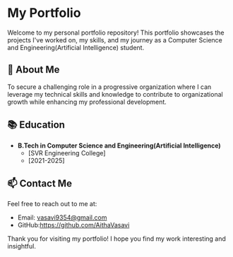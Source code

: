 
# My Portfolio

Welcome to my personal portfolio repository! This portfolio showcases the projects I've worked on, my skills, and my journey as a Computer Science and Engineering(Artificial Intelligence) student.

## 🚀 About Me

To secure a challenging role in a progressive organization where I can leverage my technical skills and knowledge to contribute to organizational growth while enhancing my professional development. 
## 📚 Education

- **B.Tech in Computer Science and Engineering(Artificial Intelligence)**
  - [SVR Engineering College]
  - [2021-2025]

## 📫 Contact Me

Feel free to reach out to me at:

- Email: vasavi9354@gmail.com
- GitHub:https://github.com/AithaVasavi

Thank you for visiting my portfolio! I hope you find my work interesting and insightful.
